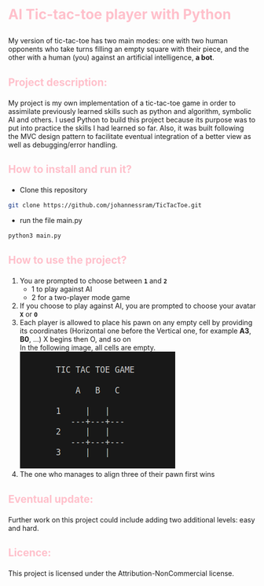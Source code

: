 # <p style="color:pink; font-weight:bold;"> AI Tic-tac-toe player with Python </p>

My version of tic-tac-toe has two main modes: one with two human opponents who take turns filling an empty square with their piece, and the other with a human (you) against an artificial intelligence, **a bot**.

## <p style="color:pink">Project description:</p>
My project is my own implementation of a tic-tac-toe game in order to assimilate previously learned skills such as python and algorithm, symbolic AI and others.
I used Python to build this project because its purpose was to put into practice the skills I had learned so far. Also, it was built following the MVC design pattern to facilitate eventual integration of a better view as well as debugging/error handling.

## <p style="color:pink">How to install and run it?</p>
- Clone this repository

```bash
git clone https://github.com/johannessram/TicTacToe.git
```

- run the file main.py

```bash
python3 main.py
```


## <p style="color:pink">How to use the project?</p>
1. You are prompted to choose between **`1`** and **`2`**
    - 1 to play against AI
    - 2 for a two-player mode game</br>
2. If you choose to play against AI, you are prompted to choose your avatar **`X`** or **`O`**</br>
3. Each player is allowed to place his pawn on any empty cell by providing its coordinates (Horizontal one before the Vertical one, for example **A3**, **B0**, ...)
X begins then O, and so on</br>
In the following image, all cells are empty.</br>
![virgin grid](Images/VirginGrid.png)
5. The one who manages to align three of their pawn first wins</br>



## <p style="color:pink">Eventual update:</p>
Further work on this project could include adding two additional levels: easy and hard.

## <p style="color:pink">Licence:</p>
This project is licensed under the Attribution-NonCommercial license.
